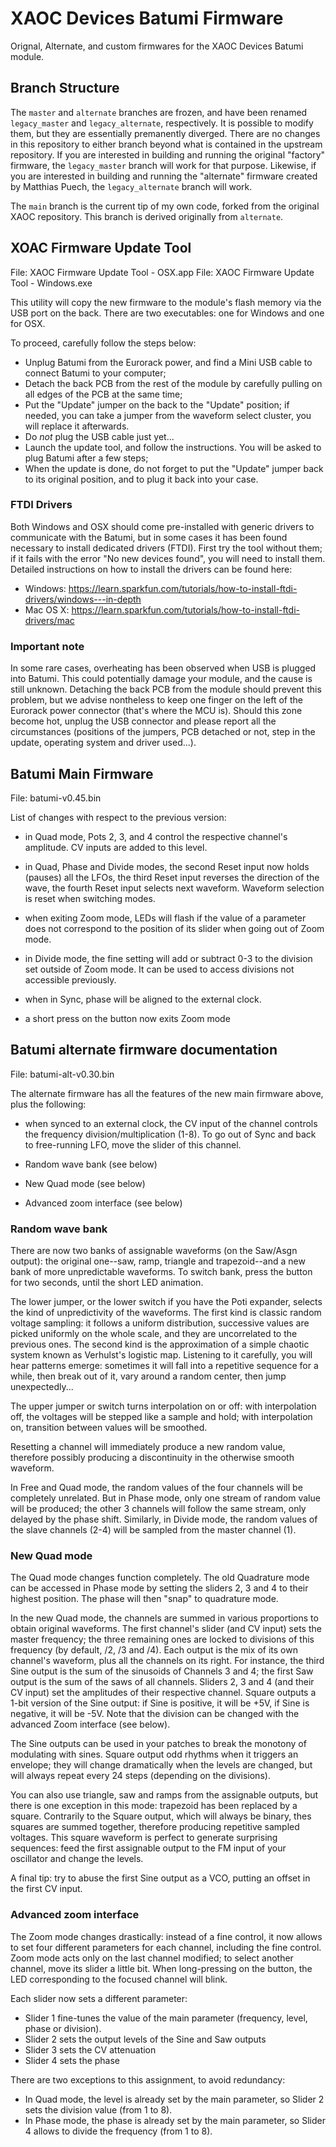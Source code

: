 # XAOC Devices Batumi Firmware
Orignal, Alternate, and custom firmwares for the XAOC Devices Batumi module.

## Branch Structure
The `master` and `alternate` branches are frozen, and have been renamed `legacy_master` and `legacy_alternate`, respectively. It is possible to modify them, but they are essentially premanently diverged. There are no changes in this repository to either branch beyond what is contained in the upstream repository. If you are interested in building and running the original "factory" firmware, the `legacy_master` branch will work for that purpose. Likewise, if you are interested in building and running the "alternate" firmware created by Matthias Puech, the `legacy_alternate` branch will work.

The `main` branch is the current tip of my own code, forked from the original XAOC repository. This branch is derived originally from `alternate`.

## XOAC Firmware Update Tool

File: XAOC Firmware Update Tool - OSX.app
File: XAOC Firmware Update Tool - Windows.exe

This utility will copy the new firmware to the module's flash memory
via the USB port on the back. There are two executables: one for
Windows and one for OSX.

To proceed, carefully follow the steps below:
- Unplug Batumi from the Eurorack power, and find a Mini USB cable to connect
  Batumi to your computer;
- Detach the back PCB from the rest of the module by carefully pulling
  on all edges of the PCB at the same time;
- Put the "Update" jumper on the back to the "Update" position; if
  needed, you can take a jumper from the waveform select cluster, you
  will replace it afterwards.
- Do *not* plug the USB cable just yet...
- Launch the update tool, and follow the instructions. You will be
  asked to plug Batumi after a few steps;
- When the update is done, do not forget to put the "Update" jumper
  back to its original position, and to plug it back into your case.

### FTDI Drivers

Both Windows and OSX should come pre-installed with generic drivers to
communicate with the Batumi, but in some cases it has been found
necessary to install dedicated drivers (FTDI). First try the tool
without them; if it fails with the error "No new devices found", you
will need to install them. Detailed instructions on how to install the
drivers can be found here:

- Windows: https://learn.sparkfun.com/tutorials/how-to-install-ftdi-drivers/windows---in-depth
- Mac OS X: https://learn.sparkfun.com/tutorials/how-to-install-ftdi-drivers/mac

### Important note

In some rare cases, overheating has been observed when USB is plugged
into Batumi. This could potentially damage your module, and the cause
is still unknown. Detaching the back PCB from the module should
prevent this problem, but we advise nontheless to keep one finger on
the left of the Eurorack power connector (that's where the MCU
is). Should this zone become hot, unplug the USB connector and please
report all the circumstances (positions of the jumpers, PCB detached
or not, step in the update, operating system and driver used...).

## Batumi Main Firmware
File: batumi-v0.45.bin

List of changes with respect to the previous version:

- in Quad mode, Pots 2, 3, and 4 control the respective channel's
  amplitude. CV inputs are added to this level.

- in Quad, Phase and Divide modes, the second Reset input now holds
  (pauses) all the LFOs, the third Reset input reverses the direction
  of the wave, the fourth Reset input selects next waveform. Waveform
  selection is reset when switching modes.

- when exiting Zoom mode, LEDs will flash if the value of a parameter
  does not correspond to the position of its slider when going out of
  Zoom mode.

- in Divide mode, the fine setting will add or subtract 0-3 to the
  division set outside of Zoom mode. It can be used to access
  divisions not accessible previously.

- when in Sync, phase will be aligned to the external clock.

- a short press on the button now exits Zoom mode

## Batumi alternate firmware documentation
File: batumi-alt-v0.30.bin

The alternate firmware has all the features of the new main firmware
above, plus the following:

- when synced to an external clock, the CV input of the channel
  controls the frequency division/multiplication (1-8). To go out of
  Sync and back to free-running LFO, move the slider of this channel.

- Random wave bank (see below)
- New Quad mode (see below)
- Advanced zoom interface (see below)


### Random wave bank
There are now two banks of assignable waveforms (on the Saw/Asgn
output): the original one--saw, ramp, triangle and trapezoid--and a
new bank of more unpredictable waveforms. To switch bank, press the
button for two seconds, until the short LED animation.

The lower jumper, or the lower switch if you have the Poti expander,
selects the kind of unpredictivity of the waveforms. The first kind is
classic random voltage sampling: it follows a uniform distribution,
successive values are picked uniformly on the whole scale, and they
are uncorrelated to the previous ones. The second kind is the
approximation of a simple chaotic system known as Verhulst's logistic
map. Listening to it carefully, you will hear patterns emerge:
sometimes it will fall into a repetitive sequence for a while, then
break out of it, vary around a random center, then jump
unexpectedly...

The upper jumper or switch turns interpolation on or off: with
interpolation off, the voltages will be stepped like a sample and
hold; with interpolation on, transition between values will be
smoothed.

Resetting a channel will immediately produce a new random value,
therefore possibly producing a discontinuity in the otherwise smooth
waveform.

In Free and Quad mode, the random values of the four channels will be
completely unrelated. But in Phase mode, only one stream of random
value will be produced; the other 3 channels will follow the same
stream, only delayed by the phase shift. Similarly, in Divide
mode, the random values of the slave channels (2-4) will be sampled
from the master channel (1).

### New Quad mode
The Quad mode changes function completely. The old Quadrature mode can
be accessed in Phase mode by setting the sliders 2, 3 and 4 to their
highest position. The phase will then "snap" to quadrature mode.

In the new Quad mode, the channels are summed in various proportions
to obtain original waveforms. The first channel's slider (and CV
input) sets the master frequency; the three remaining ones are locked
to divisions of this frequency (by default, /2, /3 and /4). Each
output is the mix of its own channel's waveform, plus all the channels
on its right. For instance, the third Sine output is the sum of the
sinusoids of Channels 3 and 4; the first Saw output is the sum of the
saws of all channels. Sliders 2, 3 and 4 (and their CV input) set the
amplitudes of their respective channel. Square outputs a 1-bit version
of the Sine output: if Sine is positive, it will be +5V, if Sine is
negative, it will be -5V. Note that the division can be changed with
the advanced Zoom interface (see below).

The Sine outputs can be used in your patches to break the
monotony of modulating with sines. Square output odd rhythms when
it triggers an envelope; they will change dramatically when the levels
are changed, but will always repeat every 24 steps (depending on the
divisions).

You can also use triangle, saw and ramps from the assignable outputs,
but there is one exception in this mode: trapezoid has been replaced
by a square. Contrarily to the Square output, which will always be
binary, thes squares are summed together, therefore producing
repetitive sampled voltages. This square waveform is perfect to
generate surprising sequences: feed the first assignable output to the
FM input of your oscillator and change the levels.

A final tip: try to abuse the first Sine output as a VCO, putting an
offset in the first CV input.

### Advanced zoom interface
The Zoom mode changes drastically: instead of a fine control, it now
allows to set four different parameters for each channel, including
the fine control. Zoom mode acts only on the last channel modified; to
select another channel, move its slider a little bit. When
long-pressing on the button, the LED corresponding to the focused
channel will blink.

Each slider now sets a different parameter:
- Slider 1 fine-tunes the value of the main parameter
  (frequency, level, phase or division).
- Slider 2 sets the output levels of the Sine and Saw outputs
- Slider 3 sets the CV attenuation
- Slider 4 sets the phase

There are two exceptions to this assignment, to avoid redundancy:
- In Quad mode, the level is already set by the main parameter, so
  Slider 2 sets the division value (from 1 to 8).
- In Phase mode, the phase is already set by the main parameter, so
  Slider 4 allows to divide the frequency (from 1 to 8).